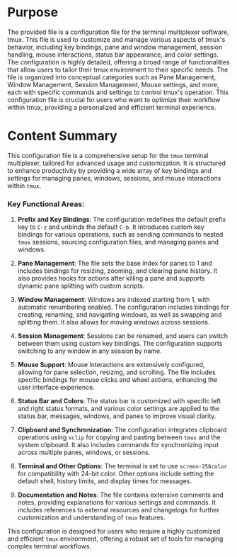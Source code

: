 # Purpose
The provided file is a configuration file for the terminal multiplexer software, tmux. This file is used to customize and manage various aspects of tmux's behavior, including key bindings, pane and window management, session handling, mouse interactions, status bar appearance, and color settings. The configuration is highly detailed, offering a broad range of functionalities that allow users to tailor their tmux environment to their specific needs. The file is organized into conceptual categories such as Pane Management, Window Management, Session Management, Mouse settings, and more, each with specific commands and settings to control tmux's operation. This configuration file is crucial for users who want to optimize their workflow within tmux, providing a personalized and efficient terminal experience.
# Content Summary
This configuration file is a comprehensive setup for the `tmux` terminal multiplexer, tailored for advanced usage and customization. It is structured to enhance productivity by providing a wide array of key bindings and settings for managing panes, windows, sessions, and mouse interactions within `tmux`.

### Key Functional Areas:

1. **Prefix and Key Bindings**: The configuration redefines the default prefix key to `C-z` and unbinds the default `C-b`. It introduces custom key bindings for various operations, such as sending commands to nested `tmux` sessions, sourcing configuration files, and managing panes and windows.

2. **Pane Management**: The file sets the base index for panes to 1 and includes bindings for resizing, zooming, and clearing pane history. It also provides hooks for actions after killing a pane and supports dynamic pane splitting with custom scripts.

3. **Window Management**: Windows are indexed starting from 1, with automatic renumbering enabled. The configuration includes bindings for creating, renaming, and navigating windows, as well as swapping and splitting them. It also allows for moving windows across sessions.

4. **Session Management**: Sessions can be renamed, and users can switch between them using custom key bindings. The configuration supports switching to any window in any session by name.

5. **Mouse Support**: Mouse interactions are extensively configured, allowing for pane selection, resizing, and scrolling. The file includes specific bindings for mouse clicks and wheel actions, enhancing the user interface experience.

6. **Status Bar and Colors**: The status bar is customized with specific left and right status formats, and various color settings are applied to the status bar, messages, windows, and panes to improve visual clarity.

7. **Clipboard and Synchronization**: The configuration integrates clipboard operations using `xclip` for copying and pasting between `tmux` and the system clipboard. It also includes commands for synchronizing input across multiple panes, windows, or sessions.

8. **Terminal and Other Options**: The terminal is set to use `screen-256color` for compatibility with 24-bit color. Other options include setting the default shell, history limits, and display times for messages.

9. **Documentation and Notes**: The file contains extensive comments and notes, providing explanations for various settings and commands. It includes references to external resources and changelogs for further customization and understanding of `tmux` features.

This configuration is designed for users who require a highly customized and efficient `tmux` environment, offering a robust set of tools for managing complex terminal workflows.
